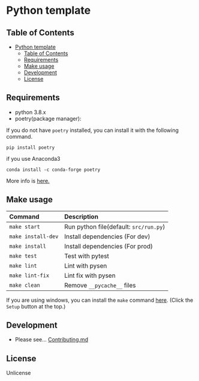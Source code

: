 # Python template

## Table of Contents

<!-- TOC depthFrom:2 -->

- [Python template](#python-template)
  - [Table of Contents](#table-of-contents)
  - [Requirements](#requirements)
  - [Make usage](#make-usage)
  - [Development](#development)
  - [License](#license)

<!-- /TOC -->

## Requirements

- python 3.8.x
- poetry(package manager):

If you do not have `poetry` installed, you can install it with the following
command.

```shell
pip install poetry
```

if you use Anaconda3

```shell
conda install -c conda-forge poetry
```

More info is
[here.](https://raw.githubusercontent.com/python-poetry/poetry/master/install)

## Make usage

| Command            | Description                            |
| :----------------- | :------------------------------------- |
| `make start`       | Run python file(default: `src/run.py`) |
| `make install-dev` | Install dependencies (For dev)         |
| `make install`     | Install dependencies (For prod)        |
| `make test`        | Test with pytest                       |
| `make lint`        | Lint with pysen                        |
| `make lint-fix`    | Lint fix with pysen                    |
| `make clean`       | Remove `__pycache__` files             |

If you are using windows, you can install the `make` command
[here](http://gnuwin32.sourceforge.net/packages/make.htm). (Click the `Setup`
button at the top.)

## Development

- Please see... [Contributing.md](.github\CONTRIBUTING.md)

## License

Unlicense
